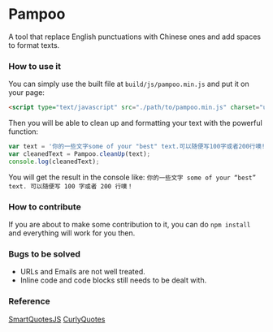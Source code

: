 # Pampoo
 A tool that replace English punctuations with Chinese ones and add spaces to format texts.

### How to use it
You can simply use the built file at `build/js/pampoo.min.js` and put it on your page:

```html
<script type="text/javascript" src="./path/to/pampoo.min.js" charset="utf-8"></script>
```

Then you will be able to clean up and formatting your text with the powerful function:
```javascript
var text = '你的一些文字some of your "best" text.可以随便写100字或者200行噢!';
var cleanedText = Pampoo.cleanUp(text);
console.log(cleanedText);
```
You will get the result in the console like:
`
你的一些文字 some of your “best” text. 可以随便写 100 字或者 200 行噢！
`

### How to contribute

If you are about to make some contribution to it, you can do `npm install` and everything will work for you then.

### Bugs to be solved
- URLs and Emails are not well treated.
- Inline code and code blocks still needs to be dealt with.

### Reference
[SmartQuotesJS](https://github.com/kellym/smartquotesjs)
[CurlyQuotes](http://alexlur.github.io/curlyquotes/)
